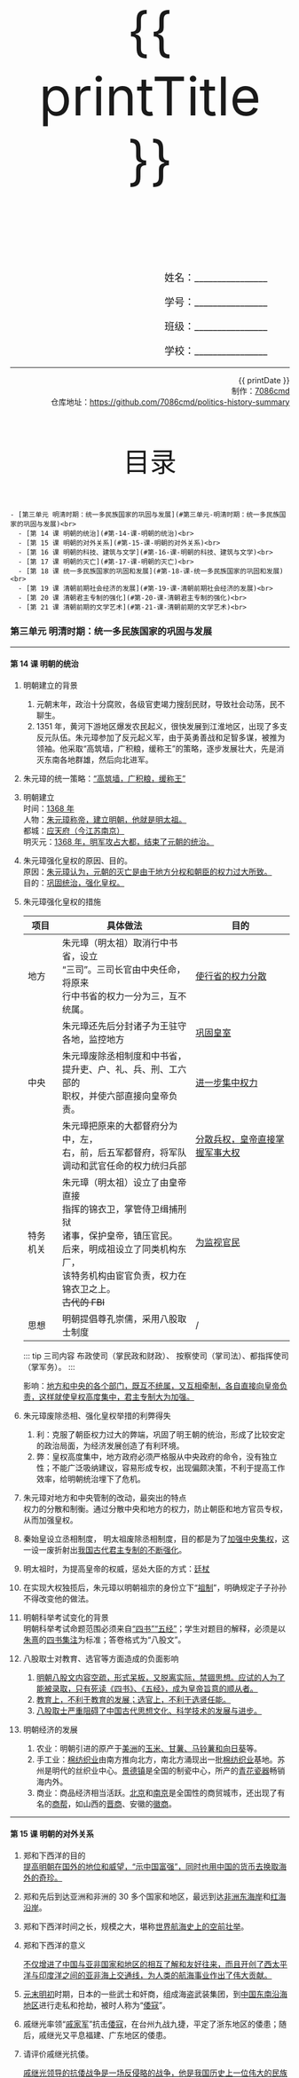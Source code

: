 
  <style>
  #title {
    padding-top: 40%;
    font-size: 96px;
    padding-bottom: 24%;
  }

  #ending {
    padding-top: 60%;
    font-size: 48px;
    padding-bottom: 12%;
  }

  .center {
    text-align: center;
  }
  .right {
    text-align: right;
  }

  #inform {
    padding-right: 8%;
    font-size: 18px;
  }

  .topic {
    padding-top: 12%;
    padding-bottom: 8%;
    font-size: 48px;
  }
</style>
<div class="center">
  <div id="title">{{ printTitle }}</div>
</div>
<div class="right">
  <p id="inform">姓名：________________</p>
  <p id="inform">学号：________________</p>
  <p id="inform">班级：________________</p>
  <p id="inform">学校：________________</p>

  <hr />
  <div>
    {{ printDate }}<br />
    制作：<a href="https://github.com/7086cmd/">7086cmd</a><br />
    仓库地址：<a href="https://github.com/7086cmd/politics-history-summary"
      >https://github.com/7086cmd/politics-history-summary</a
    >
  </div>
</div>


<div class="divider_top"></div>

<div class="divider_top"></div>

<div class="center">
  <div class="topic">目录</div>
</div>

    - [第三单元 明清时期：统一多民族国家的巩固与发展](#第三单元-明清时期：统一多民族国家的巩固与发展)<br>
      - [第 14 课 明朝的统治](#第-14-课-明朝的统治)<br>
      - [第 15 课 明朝的对外关系](#第-15-课-明朝的对外关系)<br>
      - [第 16 课 明朝的科技、建筑与文学](#第-16-课-明朝的科技、建筑与文学)<br>
      - [第 17 课 明朝的灭亡](#第-17-课-明朝的灭亡)<br>
      - [第 18 课 统一多民族国家的巩固和发展](#第-18-课-统一多民族国家的巩固和发展)<br>
      - [第 19 课 清朝前期社会经济的发展](#第-19-课-清朝前期社会经济的发展)<br>
      - [第 20 课 清朝君主专制的强化](#第-20-课-清朝君主专制的强化)<br>
      - [第 21 课 清朝前期的文学艺术](#第-21-课-清朝前期的文学艺术)<br>

<div class="divider"></div>


### 第三单元 明清时期：统一多民族国家的巩固与发展

---

#### 第 14 课 明朝的统治

1. 明朝建立的背景
   1. 元朝末年，政治十分腐败，各级官吏竭力搜刮民财，导致社会动荡，民不聊生。
   2. 1351 年，黄河下游地区爆发农民起义，很快发展到江淮地区，出现了多支反元队伍。朱元璋参加了反元起义军，由于英勇善战和足智多谋，被推为领袖。他采取“高筑墙，广积粮，缓称王”的策略，逐步发展壮大，先是消灭东南各地群雄，然后向北进军。

2. 朱元璋的统一策略：<u>“高筑墙，广积粮，缓称王”</u>

3. 明朝建立<br>
   时间：<u>1368 年</u><br>
   人物：<u>朱元璋称帝，建立明朝，他就是明太祖。</u><br>
   都城：<u>应天府（今江苏南京）</u><br>
   明灭元：<u>1368 年，明军攻占大都，结束了元朝的统治。</u>

4. 朱元璋强化皇权的原因、目的。<br>
   原因：<u>朱元璋认为，元朝的灭亡是由于地方分权和朝臣的权力过大所致。</u><br>
   目的：<u>巩固统治，强化皇权。</u>

5. 朱元璋强化皇权的措施

   | 项目     | 具体做法                                                                                                                                                                                                                                       | 目的                                  |
   | -------- | ---------------------------------------------------------------------------------------------------------------------------------------------------------------------------------------------------------------------------------------------- | ------------------------------------- |
   | 地方     | 朱元璋（明太祖）取消行中书省，设立<br>“三司”。三司长官由中央任命，将原来<br>行中书省的权力一分为三，互不统属。                                                                                                                                 | <u>使行省的权力分散</u>               |
   |          | 朱元璋还先后分封诸子为王驻守各地，监控地方                                                                                                                                                                                                     | <u>巩固皇室</u>                       |
   | 中央     | 朱元璋废除丞相制度和中书省，<br>提升吏、户、礼、兵、刑、工六部的<br>职权，并使六部直接向皇帝负责。                                                                                                                                             | <u>进一步集中权力</u>                 |
   |          | 朱元璋把原来的大都督府分为中，左，<br>右，前，后五军都督府，将军队<br>调动和武官任命的权力统归兵部                                                                                                                                             | <u>分散兵权，皇帝直接掌握军事大权</u> |
   | 特务机关 | 朱元璋（明太祖）设立了由皇帝直接<br>指挥的锦衣卫，掌管侍卫缉捕刑狱<br>诸事，保护皇帝，镇压官民。<br>后来，明成祖设立了同类机构东厂，<br>该特务机构由宦官负责，权力在<br>锦衣卫之上。<div class="custom-block info"><del>古代的 FBI</del></div> | <u>为监视官民</u>                     |
   | 思想     | 明朝提倡尊孔崇儒，采用八股取士制度                                                                                                                                                                                                             | /                                     |

   ::: tip 三司内容
   布政使司（掌民政和财政）、 按察使司（掌司法）、都指挥使司（掌军务）。
   :::

   影响：<u>地方和中央的各个部门，既互不统属，又互相牵制，各自直接向皇帝负责，这样就使皇权高度集中，君主专制大为加强。</u>

6. 朱元璋废除丞相、强化皇权举措的利弊得失
   1. 利：克服了朝臣权力过大的弊端，巩固了明王朝的统治，形成了比较安定的政治局面，为经济发展创造了有利环境。
   2. 弊：皇权高度集中，地方政府必须严格服从中央政府的命令，没有独立性；不能广泛吸纳建议，容易形成专权，出现偏颇决策，不利于提高工作效率，给明朝统治埋下了危机。

7. 朱元璋对地方和中央管制的改动，最突出的特点<br>
   权力的分散和制衡。通过分散中央和地方的权力，防止朝臣和地方官员专权，从而加强皇权。

8. 秦始皇设立丞相制度， 明太祖废除丞相制度，目的都是为了<u>加强中央集权</u>，这一设一废折射出<u>我国古代君主专制的不断强化</u>。

9. 明太祖时，为提高皇帝的权威，惩处大臣的方式：<u>廷杖</u>

10.   在实现大权独揽后，朱元璋以明朝祖宗的身份立下“<u>祖制</u>”，明确规定子子孙孙不得改变他的做法。

11.   明朝科举考试变化的背景<br>
      明朝科举考试命题范围必须来自<u>“四书”“五经”</u>；学生对题目的解释，必须是以<u>朱熹</u>的<u>四书集注</u>为标准；答卷格式为“八股文”。

12.   八股取士对教育、选官等方面造成的负面影响
      1. <u>明朝八股文内容空疏，形式呆板，又脱离实际，禁锢思想。应试的人为了能被录取，只有死读《四书》、《五经》，成为皇帝旨意的顺从者。</u>
      2. <u>教育上，不利于教育的发展；选官上，不利于选贤任能。</u>
      3. <u>八股取士严重阻碍了中国古代思想文化、科学技术的发展与进步。</u>
13.   明朝经济的发展
      1. 农业：明朝引进的原产于<u>美洲</u>的<u>玉米、甘薯、马铃薯和向日葵</u>等。
      2. 手工业：<u>棉纺织业</u>由南方推向北方，南北方涌现出一批<u>棉纺织业</u>基地。苏州是明代的丝织业中心。<u>景德镇</u>是全国的制瓷中心，所产的<u>青花瓷器</u>畅销海内外。
      3. 商业：商品经济相当活跃。<u>北京</u>和<u>南京</u>是全国性的商贸城市，还出现了有名的<u>商帮</u>，如山西的<u>晋商</u>、安徽的<u>徽商</u>。

---

#### 第 15 课 明朝的对外关系

1. 郑和下西洋的目的<br>
   <u>提高明朝在国外的地位和威望，“示中国富强”，同时也用中国的货币去换取海外的奇珍。</u>

2. 郑和先后到达亚洲和非洲的 30 多个国家和地区，最远到达<u>非洲东海岸</u>和<u>红海沿岸</u>。

3. 郑和下西洋时间之长，规模之大，堪称<u>世界航海史上的空前壮举</u>。

4. 郑和下西洋的意义

   <u>不仅增进了中国与亚非国家和地区的相互了解和友好往来，而且开创了西太平洋与印度洋之间的亚非海上交通线，为人类的航海事业作出了伟大贡献。</u>

5. <u>元末明初</u>时期，日本的一些武士和奸商，组成海盗武装集团，到<u>中国东南沿海地区</u>进行走私和抢劫，被时人称为“<u>倭寇</u>”。

6. 戚继光率领“<u>戚家军</u>”抗击<u>倭寇</u>，在台州九战九捷，平定了浙东地区的倭患；随后，戚继光又平息福建、广东地区的倭患。

7. 请评价戚继光抗倭。

   <u>戚继光领导的抗倭战争是一场反侵略的战争，他是我国历史上一位伟大的民族英雄。</u>

---

#### 第 16 课 明朝的科技、建筑与文学

1. 明朝的科技名著

   | 作者          | 著作                | 内容                            | 地位                                                                                                                                      |
   | ------------- | ------------------- | ------------------------------- | ----------------------------------------------------------------------------------------------------------------------------------------- |
   | <u>李时珍</u> | <u>《本草纲目》</u> | <u>规模空前的药物学著作</u>     | <u>总结了我国古代<br/>药物学成就，在世界<br/>医药史上占有重要地位。</u>                                                                   |
   | <u>宋应星</u> | <u>《天工开物》</u> | <u>是一部科技巨著</u>           | <u>对我国古代的农业和手工业<br/>生产技术进行了全面总结。<br/>被誉为“中国 17 世纪的<br/>工艺百科全书”。</u>                                |
   | <u>徐光启</u> | <u>《农政全书》</u> | <u>有关国计民生的科技名著。</u> | <u>全面总结了我国古代农业的<br/>生产的先进经验、技术革新<br/>和作者关于农学的创新<br/>研究成果。明代末年一部<br/>重要的农业科学巨著。</u> |

2. 明长城和北京城

   1. 明长城

      1. 目的：<u>防御北方蒙古贵族南扰</u><br>
         起止：<u>东起鸭绿江边；西至嘉峪关；</u><br>
         特点：<br>
         1. <u>明长城是军事防御体系；</u>
         2. <u>长城修筑史上，规模最大，历史最久的是明长城；</u><br>
            影响：<br>
         3. <u>长城处于北方游牧地区与农耕地区的连接线上；</u>
         4. <u>长城附近是多民族聚集的地区，建立了许多农牧贸易场所，使长城成为各民族交往的纽带，被视为中华民族精神的象征。</u>

   2. 北京城<br>
      1. <u>朱棣（di）</u>修建，1420 年基本建成，1421 年正式迁都北京；
      2. 构成：<u>宫城 、皇城、内城和外城</u>；
      3. <u>紫禁城</u>是北京城的核心；
      4. 地位：<u>世界上最宏大、最辉煌的皇家建筑群。</u>

3. 小说和戏剧

   1. 背景：明朝时期， 文学艺术的发展与市民文化结合起来。
   2. 成就：

      1. 小说

         | 作品               | 作者   | 朝代     | 内容                                                                                                                         | 艺术特点                                        |
         | ------------------ | ------ | -------- | ---------------------------------------------------------------------------------------------------------------------------- | ----------------------------------------------- |
         | 《三国志通俗演义》 | 罗贯中 | 元末明初 | 以三国的史实<br/>为基础，描写了<br/>魏蜀吴三国之<br/>间的政治和军事<br/>斗争，也反映<br/>了人民群众要求<br/>统一的强烈愿望。 | 我国最为流行<br/>的长篇历史<br/>小说。          |
         | 《水浒传》         | 施耐庵 | 元末明初 | 以<u>官逼民反</u>为<br/>主题，描写了<br/>各路好汉反<br/>抗官府压迫<br/>的武装斗争                                            | 运用<u>白话</u>描写<br/>故事进程和<br/>人务性格 |
         | 《西游记》         | 吴承恩 | 明代中期 | 根据民间流传<br/>唐僧取经故事<br/>创作。                                                                                     | 富于浪漫主义<br/>色彩的神话小说。               |

      2. 书画艺术：明朝时期，书法名家<u>董其昌</u>、绘画名家<u>徐渭</u>。
      3. 戏剧：汤显祖是明朝后期最负盛名的戏剧家，代表作是<u>《牡丹亭》</u>。
      4. 地理学巨著：明末<u>徐霞客</u>留下 60 余万字的游记资料，后人整理成<u>《徐霞客游记》</u>。
      5. <u>《几何原本》</u>：明朝中后期，<u>徐光启</u>与意大利人利玛窦共同翻译，对中国数学的发展有着深远影响。几何、点、线、三角形、四边形等术语，均来自该译本。

---

#### 第 17 课 明朝的灭亡

1. 明朝政治腐败与社会动荡<br>
   表现：

   1. <u>政治上日益腐败：皇帝沉迷享乐，疏于朝政；皇室钩心斗角，纷争不已；大臣们结党营私，争权夺利。</u>
   2. <u>经济上，土地兼并严重</u><br>
      影响：<u>政治上日益腐败、经济上土地兼并严重导致社会动荡不安，统治危机日益加深。</u>

2. 明朝土地兼并严重的原因：<u>朝政的混乱，造成中央对社会的控制力不断下降，法纪松弛，各级官吏贪赃枉法，对民众百般盘剥。</u>

3. 李自成起义推翻明朝统治的原因

   1. 根本原因：<u>明朝末年，政治腐败越发严重，国家财政危机深重，朝廷不断加派赋税，民众不堪重负，怨声载道，阶级矛盾异常尖锐。</u>
   2. 直接原因：<u>陕西北部一带连年大旱，庄稼颗粒无收，饥民遍野，官府不顾民众死活，催征如故。</u>

4. 明末农民起义队伍中，<u>李自成</u>队伍发展迅速，人称“李闯王”，成为起义的主力军。他率领农民起义军进入中原以后，提出“<u>均田免赋</u>”的口号，得到广大农民的拥护。

5. 李自成的策略中触及封建土地制的是<u>“均田免赋”</u>

6. 明朝统治的结束

   1. 李自成建立政权<br>
      时间：<u>1644 年</u><br>
      地点：<u>西安</u><br>
      国号：<u>“大顺”</u><br>
   2. 明王朝统治被统治被推翻的时间：<u>1644 年 4 月</u><br>
      百万大军在李自成的统一指挥下，对北京城发起猛烈进攻。明朝末代皇帝<u>崇祯</u>在绝望中自缢。

7. 李自成率领的起义队伍受到农民欢迎的原因<br>
   <u>符合农民的要求，反映了广大农民对土地的强烈要求和减免赋税的迫切愿望。</u>

8. 明朝灭亡的原因<br>
   <u>朝政腐败，宦官擅权，朝政混乱；土地兼并严重；朝廷征派苛捐杂税；阶级矛盾异常尖锐；农民大起义和东北满洲的双重夹击等。</u>

9. 清朝的建立

   1. 建立民族<br>
      清朝建立者的民族：女真族<br>
      活动区域：我国东北地区<br>
   2. 满洲建国（统一）<br>
      时间：1616 年<br>
      人物：努尔哈赤<br>
      政权：大金，史称“后金”<br>
   3. 满洲的发展：<u>努尔哈赤</u>死后，<u>皇太极</u>继位，继续进攻明朝。<u>1635 年</u>，<u>皇太极</u>改族名为<u>满洲</u>。<u>1636</u>年，改国号为<u>清</u>。
   4. 清王朝的建立时间和第一位皇帝：<u>1636 年， 皇太极</u>

10.   明朝灭亡以后，引清兵入关，并与清军联合夹击李自成军队的将领是<u>吴三桂</u>

11.   满洲族（满族）曾建立的“中原王朝”有<u>金朝（大金，史称“后金”），清朝</u>

12.   努尔哈赤在统一女真各部的过程中建立的制度：<u>八旗制度</u>
      影响：<u>大大提高了了战斗力，推动了满族社会经济发展。</u>

---

#### 第 18 课 统一多民族国家的巩固和发展

1. 清朝统治者以<u>北京</u>为都城，建立起对全国的统治。在政治制度方面进一步加强<u>中央集权</u>，维护政治上的大一统；在思想文化方面推崇<u>儒家学说</u>，继承历代文化传统。
2. <u>1662 年</u>，荷兰殖民长官被迫投降，被占据了 38 年的<u>台湾</u>，重新回到祖国的怀抱。
3. 1684 年，清朝设置<u>台湾府</u> ，隶属<u>福建省</u>，加强了<u>中央政府</u>对台湾的管辖，巩固了祖国的<u>东南海防</u>，台湾的社会经济发展也步入了新的历史时期。
4. 1885 年，台湾正式<u>建省</u>，成为中国的一个行省。
5. 顺治帝接见达赖五世并正式赐予“<u>达赖喇嘛</u>”的封号，还拨专款重修布达拉宫。康熙帝册封另一位西藏宗教首领为“<u>班禅额尔德尼</u>”。此后历代达赖和班禅都必须经过中央政府的册封。
6. 1727 年，清朝设置<u>驻藏大臣</u>，督西藏地方政务。1793 年，乾隆帝颁布<u>《钦定藏内善后章程》29 条</u>，标志着中央政权对西藏地方行使主权达到制度化、法律化的程度。（形成<u>金瓶掣 （che）签</u>制度，修建须弥福寿庙）
7. 康熙帝三次率军亲征，打败<u>噶（ga）尔丹</u>平定叛乱，稳定了西北部边疆地区。乾隆帝平定了<u>大、小和卓</u>的叛乱，设置<u>伊犁将军</u>，管辖包括巴尔喀什湖在内的整个新疆地区，加强了对西北地区的管辖。

8. 1771 年，西迁的<u>蒙古族</u><u>土尔扈（hu）特部</u>，不堪忍受沙皇俄国的控制和压迫，在杰出首领<u>渥巴锡</u>的领导下，战胜重重困难，返回<u>新疆</u>。得到清政府的妥善安置。
9. 1689 年，中俄双方代表经过平等协商签订了中俄第一个边界条约<u>《尼布楚条约》</u>。这个条约，从法律上肯定了<u>黑龙江和乌苏里江流域包括库页岛在内的广大地区</u>，都是中国的领土。
10.   清朝疆域西跨<u>葱岭</u>，西北达巴尔喀什湖，北接西伯利亚，东北至黑龙江以北的外兴安岭和库页岛，东临太平洋，东南到<u>台湾</u>及其附属岛屿钓鱼岛、赤尾屿，南至南海诸屿。
11.   清朝的统一的意义
      <u>中国成为一个幅员辽阔、人口众多、国力强大的统一的多民族国家。</u>

---

#### 第 19 课 清朝前期社会经济的发展

1. 清朝前期社会经济发展的三个表现
   1. <u>农业生产的恢复和发展</u>
   2. <u>手工业和商业的发展</u>
   3. <u>人口的增长</u>
2. 清朝农业生产恢复和发现：

   1. 背景：清初统治者重视农业发展
   2. 表现：
      1. 耕地面积<u>不断扩大</u>；
      2. 兴修水利：<u>黄河</u>、<u>淮河</u>等大河及<u>大运河</u>进行治理；
      3. 庄稼种植：推广<u>玉米</u>、<u>甘薯</u>等高产作物；
      4. 经济作物：品种增加、种植面积扩大。
   3. 影响： 农业生产的发展，有利于社会的稳定和繁荣。农业产品品种和产量的增加，也对手工业和城镇商品经济的发展起到了推动作用。

3. 清朝手工业发展的原因：农业发展对手工业的推动<br>

4. 清朝手工业发展表现

   1. 传统手工业的发展：<u>丝织、棉织、印染、制瓷等方面，品种繁多，产品精良</u>
   2. 出现比较成熟的：<u>手工业工场</u>，其产生的标志/特点是出现了雇佣关系。反映了明清时期我国的<u>东南沿海</u>地区出现了<u>资本主义</u>萌芽。

5. 清朝商业发展的表现：

   1. 商业网的形成
   2. 市镇的出现：代表吴江县的盛泽镇；湖北的汉口镇
   3. 工商业的繁荣：<u>苏州</u>为代表
   4. 大商帮的商业活动：<u>晋商</u>、<u>徽商</u>等为代表。他们在全国各地开设 “票号”；经营汇兑、放贷、存款业务。

6. 清朝人口增长的原因：<br>
   明朝鼎盛时期，全国人口达到 1 亿多。明末以来的经济衰败和连年战乱，造成人口锐减。清朝前期的统治者采取一系列恢复社会经济的措施，使经济发展，国力增强，社会安定，人口的数量也有了很大的增长。

7. 清朝人口增长的表现：<br>
   到康熙时，全国人口总数已达到 1.5 亿。乾隆末年，全国人口发展到 3 亿，占当时世界总人口的三分之一。

8. 清朝人口增长的影响：<br>
   人口的增长，带来了许多问题。有些地方，由于人口密度加大，人地矛盾逐渐突出，随之而来的是进一步开荒垦田，使很多天人纸杯和原始森林遭到破坏；水土流失严重，地力下降。庞大的人口也造成社会压力，影响了经济的持续发展。

---

#### 第 20 课 清朝君主专制的强化

1. 清朝君主专制强化的表现（4 个）<br>
   军机处的设立<br>
   文字狱和文化专制政策<br>
   不管加剧的社会矛盾<br>
   闭关锁国政策<br>

2. 清朝设立机构比较

   | 时期 | 机构名称       | 机构地位或职责                                                                                         | 中央权力归属                             | 影响                                             |
   | ---- | -------------- | ------------------------------------------------------------------------------------------------------ | ---------------------------------------- | ------------------------------------------------ |
   | 清初 | 议政王大臣会议 | 由<u>满洲贵族</u>组成，一切<u>军国大事</u>都要经过议政王大臣会议讨论，一旦做出决定，连皇帝也不能改变。 | 议政王大臣会议权力很大，皇帝受到很大限制 | 皇帝受到很大限制                                 |
   | 康熙 | 南书房         | 直接为皇帝<u>草拟谕旨和处理奏章</u>                                                                    | 分割议政王大臣会议的权力，皇权得到加强   | 皇权得到加强，加强君主专制                       |
   | 雍正 | 军机处         | 帮助皇帝处理政务的最重要的中枢机构                                                                     | 军政大权完全集中于皇帝手中               | 军政大权完全集中于皇帝手中，使君主专制进一步加强 |

3. 军机处的设立：

   1. 直接原因：处理西北事务
   2. 时间：雍正年间
   3. 组成：由皇帝选派亲信大臣组成
   4. 地位：军机处是<u>辅助皇帝处理政务</u>的<u>最重要</u>的<u>中枢机构</u>。
   5. 军机处的作用是辅助皇帝处理政务，军政大事完全由皇帝裁决，军机大臣只是跪在地上记录，按照皇帝的旨意拟写成文，经皇帝审阅同意后传达给中央各部和地方机构去执行。

4. 军机处设立有何影响：
   军机处的设立使议政王大臣会议、内阁成为虚设机构。这样，全国的军政大权完全集中于皇帝一人之手，君主专制极端强化。

5. 清朝实行<u>文字狱</u>与<u>文化专制</u>的思想政策使文化受到严重的摧残。

6. 大兴文字狱

   1. 清朝实行文字狱的目的，其中根本目的是<u>从思想领域严密控制知识分子，维护君主专制</u>。
   2. 打压对象是<u>知识分子</u>
   3. 兴盛时期是<u>康熙</u>、<u>雍正</u>、<u>乾隆</u>三朝
   4. 大兴文字狱的危害：文字狱造成了社会恐怖，摧残了许多人才，致使知识分子从此再不敢过问政治，也不敢表露个人的思想，禁锢了人们的思想言论，严重阻碍了思想、学术的发展和进步。

7. 实行文化专制政策

   1. 目的：<u>清朝统治者为了维护集权统治，在文化上实行专制政策。</u>
   2. 做法：一方面，大力提倡<u>尊孔读经</u>，组织人力大规模进行<u>整理文献</u>和<u>编纂书籍</u>的活动。另一方面，对全国书籍进行<u>全面检查</u>，把认为是<u>对清朝统治不利的书籍</u>列为禁书，<u>收缴并销毁</u>。

8. 清朝社会矛盾不断加剧的表现

   1. <u>官场腐败：贿赂上级、结党营私、中饱私囊</u>
   2. <u>军队腐败：尚武精神荡然无存，军纪败坏，将领贪污</u>
   3. <u>财政危机：经济衰退，国力虚弱</u>
   4. <u>社会危机：贫富分化严重，民众生活困苦，社会危机重重</u>

9. 清朝社会危机发生的时间、主要表现和影响<br>
   时间：<u>清朝中期以后</u><br>
   主要表现：<u>人口增长，土地紧张；土地日益集中，农民纷纷破产。</u>

10.   清朝“与外国隔绝”实行的政策：<u>闭关锁国政策</u>

11.   闭关锁国政策：

      1. 原因：清朝统治者认为天朝物产丰富，无所不有，不需要同外国进行经济交流。
         根本原因：西方的殖民者正向东方扩展势力，清朝统治者担心国家领土主权受到侵犯，又惧怕沿海人民同外国人交往，会危及自己的统治。

      2. 闭关锁国政策的含义：<u>严格限制对外贸易，实行“闭关锁国”政策。</u>
         ::: tip 注意点
         注：“闭关锁国”政策是严格限制对外交流，而不是绝对禁止。
         :::

      3. 闭关锁国政策的具体表现

         1. 顺治时期，颁布“禁海令”，严厉限制海上贸易；强迫沿海居民内迁，不准“片帆出海”。

         2. 清朝在台湾设立行政建制后，开放宁波、漳州等地，作为对外通商口岸，并对出口的商品种类和出海船只的载重量作出严格限制。

         3. 1757 年，清廷下令关闭其他港口，只开放广州一处作为对外通商口岸，由“<u>广州十三行</u>”统一经营对外贸易，负责承销外伤进口货物，代外商收购中国出口商品，并管理外国商人。

            ::: details 你知道的太多了
            勘定奉行实锤了这
            :::

      4. 闭关锁国政策的影响
         1. 积极影响：<u>清朝的闭关锁国政策推行了近两百年，面对西方殖民者的侵略活动，曾起到过一定的自卫作用。</u>
         2. 消极影响：<u>清廷固步自封，闭关自守，使中国逐渐落伍于使节历史的发展进程。</u>

12.   联系闭关锁国政策，对今天国家发展有何启示：
      <u>闭关锁国导致国家落后，今天的中国要坚持和深化对外开放政策。</u>

---

#### 第 21 课 清朝前期的文学艺术

1. <u>《红楼梦》</u>，初名<u>《石头记》</u>，前 80 回，作者是<u>曹雪芹</u>，后来经<u>高鹗（e）</u>整理续写了后 40 回。
2. 《红楼梦》以贵族青年<u>贾宝玉</u>与<u>林黛玉</u>的爱情悲剧故事为主线，深刻地反映了封建社会末期的<u>社会现实</u>和<u>尖锐矛盾</u>，揭露了<u>统治阶级</u>的奢靡与丑陋，揭示了封建社会走向衰亡的历史命运。
3. 《红楼梦》是<u>艺术成就</u>最高、<u>影响</u>最深远的清代小说，也是<u>我国古代最优秀的长篇小说</u>。
4. 《红楼梦》被翻译成多种文字，成为<u>世界文化宝库</u>中不可多得的文学名著。
5. 昆曲又称<u>昆剧</u>、<u>昆腔</u>。代表作有汤显祖创作的<u>《牡丹亭》</u>。清朝前期，政治历史剧洪昇的<u>《长生殿》</u>、孔尚任的<u>《桃花扇》</u>成为昆曲的传世之作。
6. 昆曲既集中体现了<u>南曲清柔婉转的特点</u>，又保留了部分<u>北曲慷慨激昂的声腔</u>，并将<u>诗词歌赋</u>等文学形式糅合在一起，且与柔美的<u>舞姿</u>相结合，给人以充分的艺术享受。
7. 1790 年，四大徽班先后到<u>北京</u>为乾隆帝祝寿献艺。<u>徽调</u>不断吸收昆曲、秦腔、京调、汉调的优点，加以创造和改进，在道光年间 19 世纪中期形成一个新的剧种“<u>皮黄戏</u>”，后被称为“<u>京戏</u>”或“<u>京剧</u>”，流传四方。

---

<div class="divider"></div>

<div class="divider"></div>

# 版权声明

作者: [7086cmd](https://github.com/7086cmd).<br>

<p style="font-size: 24px">
本文遵循 <code>CC BY-NC-SA 4.0</code> 协议。未经允许，请勿擅自改动、商用这些内容，并且若转载请注明出处。
</p>

<script setup>
import { ref } from "vue";

const printTitle = ref(new URL(location.href).pathname === '/print' ? "政史地总资料" : document.title
.split("|")[0]
.trim());

const printDate = ref(`导出日期：${new Date().toLocaleDateString()} ${new Date().toLocaleTimeString()}`);

</script>

<div class="divider_top"></div>

<div class="center">
  <div id="ending">初中政史地提纲整理</div>
</div>

<div class="right">
  <p>未经作者许可禁售。</p>
</div>
